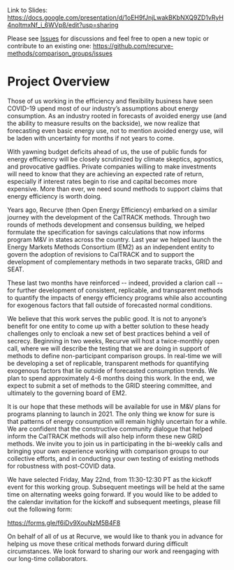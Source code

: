 Link to Slides: https://docs.google.com/presentation/d/1oEH9fJnjLwakBKbNXQ9ZD1vRyH4noltmxNf_i_6WVp8/edit?usp=sharing

Please see [Issues](https://github.com/recurve-methods/comparison_groups/issues) for discussions and feel free to open a new topic or contribute to an existing one: https://github.com/recurve-methods/comparison_groups/issues 


# Project Overview
Those of us working in the efficiency and flexibility business have seen COVID-19 upend most of our industry’s assumptions about energy consumption. As an industry rooted in forecasts of avoided energy use (and the ability to measure results on the backside), we now realize that forecasting even basic energy use, not to mention avoided energy use, will be laden with uncertainty for months if not years to come.

With yawning budget deficits ahead of us, the use of public funds for energy efficiency will be closely scrutinized by climate skeptics, agnostics, and provocative gadflies. Private companies willing to make investments will need to know that they are achieving an expected rate of return, especially if interest rates begin to rise and capital becomes more expensive. More than ever, we need sound methods to support claims that energy efficiency is worth doing.

Years ago, Recurve (then Open Energy Efficiency) embarked on a similar journey with the development of the CalTRACK methods. Through two rounds of methods development and consensus building, we helped formulate the specification for savings calculations that now informs program M&V in states across the country. Last year we helped launch the Energy Markets Methods Consortium (EM2) as an independent entity to govern the adoption of revisions to CalTRACK and to support the development of complementary methods in two separate tracks, GRID and SEAT.

These last two months have reinforced -- indeed, provided a clarion call -- for further development of consistent, replicable, and transparent methods to quantify the impacts of energy efficiency programs while also accounting for exogenous factors that fall outside of forecasted normal conditions.

We believe that this work serves the public good. It is not to anyone’s benefit for one entity to come up with a better solution to these heady challenges only to encloak a new set of best practices behind a veil of secrecy. Beginning in two weeks, Recurve will host a twice-monthly open call, where we will describe the testing that we are doing in support of methods to define non-participant comparison groups. In real-time we will be developing a set of replicable, transparent methods for quantifying exogenous factors that lie outside of forecasted consumption trends. We plan to spend approximately 4-6 months doing this work. In the end, we expect to submit a set of methods to the GRID steering committee, and ultimately to the governing board of EM2. 

It is our hope that these methods will be available for use in M&V plans for programs planning to launch in 2021. The only thing we know for sure is that patterns of energy consumption will remain highly uncertain for a while. We are confident that the constructive community dialogue that helped inform the CalTRACK methods will also help inform these new GRID methods. We invite you to join us in participating in the bi-weekly calls and bringing your own experience working with comparison groups to our collective efforts, and in conducting your own testing of existing methods for robustness with post-COVID data.

We have selected Friday, May 22nd, from 11:30-12:30 PT as the kickoff event for this working group. Subsequent meetings will be held at the same time on alternating weeks going forward. If you would like to be added to the calendar invitation for the kickoff and subsequent meetings, please fill out the following form:

https://forms.gle/f6iDv9XouNzM5B4F8

On behalf of all of us at Recurve, we would like to thank you in advance for helping us move these critical methods forward during difficult circumstances. We look forward to sharing our work and reengaging with our long-time collaborators.
